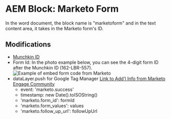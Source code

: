 # AEM Block: Marketo Form
In the word document, the block name is "marketoform" and in the text content area, it takes in the Marketo form's ID.

## Modifications
- [Munchkin ID](https://nation.marketo.com/t5/knowledgebase/how-to-find-your-munchkin-id-for-a-marketo-instance/ta-p/248432)
- Form Id: In the photo example below, you can see the 4-digit form ID after the Munchkin ID (162-LBR-557).
![Example of embed form code from Marketo](https://experienceleague.adobe.com/en/docs/marketo/using/product-docs/demand-generation/forms/form-actions/media_143d0c35a972b429e2ddb7dda1cda3cf22866e8ee.png)
- dataLayer.push for Google Tag Manager [Link to Add'l Info from Marketo Engage Community](https://nation.marketo.com/t5/product-discussions/how-to-track-marketo-forms-in-google-analytics-using-using-api/td-p/305735)
    - event: 'marketo.success'
    - timestamp: new Date().toISOString()
    - 'marketo.form_id': formId
    - 'marketo.form_values': values
    - 'marketo.follow_up_url': followUpUrl